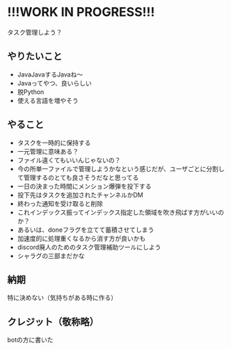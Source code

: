 # !!!WORK IN PROGRESS!!!
タスク管理しよう？

## やりたいこと
- JavaJavaするJavaね〜
- Javaってやつ、良いらしい
- 脱Python
- 使える言語を増やそう

## やること
- タスクを一時的に保持する
 - 一元管理に意味ある？
 - ファイル違くてもいいんじゃないの？
 - 今の所単一ファイルで管理しようかなという感じだが、ユーザごとに分割して管理するのとても良さそうだなと思ってる
- 一日の決まった時間にメンション爆弾を投下する
 - 投下先はタスクを追加されたチャンネルかDM
- 終わった通知を受け取ると削除
 - これインデックス振ってインデックス指定した領域を吹き飛ばす方がいいのか？
 - あるいは、doneフラグを立てて蓄積させてしまう
 - 加速度的に処理重くなるから消す方が良いかも
- discord廃人のためのタスク管理補助ツールにしよう
- シャラグの三部まだかな

## 納期
特に決めない（気持ちがある時に作る） 

## クレジット（敬称略）
botの方に書いた